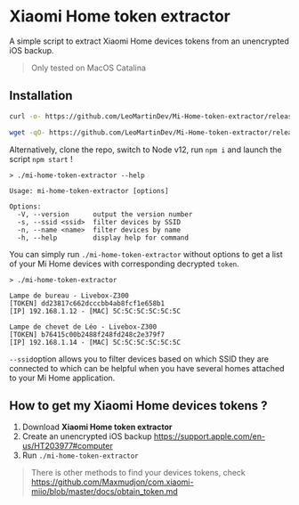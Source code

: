 # Xiaomi Home token extractor

A simple script to extract Xiaomi Home devices tokens from an unencrypted iOS backup.

> Only tested on MacOS Catalina

## Installation

```sh
curl -o- https://github.com/LeoMartinDev/Mi-Home-token-extractor/releases/latest/download/mi-home-token-extractor-linux | bash
```
```sh
wget -qO- https://github.com/LeoMartinDev/Mi-Home-token-extractor/releases/latest/download/mi-home-token-extractor-linux | bash
```

Alternatively, clone the repo, switch to Node v12, run `npm i` and launch the script `npm start` !

```
> ./mi-home-token-extractor --help

Usage: mi-home-token-extractor [options]

Options:
  -V, --version      output the version number
  -s, --ssid <ssid>  filter devices by SSID
  -n, --name <name>  filter devices by name
  -h, --help         display help for command
```

You can simply run `./mi-home-token-extractor` without options to get a list of your Mi Home devices with corresponding decrypted `token`.

```
> ./mi-home-token-extractor 

Lampe de bureau - Livebox-Z300
[TOKEN] dd23817c662dcccbb4ab8fcf1e658b1
[IP] 192.168.1.12 - [MAC] 5C:5C:5C:5C:5C:5C

Lampe de chevet de Léo - Livebox-Z300
[TOKEN] b76415c00b2488f248fd248c2e379f7
[IP] 192.168.1.14 - [MAC] 5C:5C:5C:5C:5C:5C
```

`--ssid`option allows you to filter devices based on which SSID they are connected to which can be helpful when you have several homes attached to your Mi Home application.

## How to get my Xiaomi Home devices tokens ?

1. Download __Xiaomi Home token extractor__
2. Create an unencrypted iOS backup https://support.apple.com/en-us/HT203977#computer
3. Run `./mi-home-token-extractor`

> There is other methods to find your devices tokens, check https://github.com/Maxmudjon/com.xiaomi-miio/blob/master/docs/obtain_token.md
